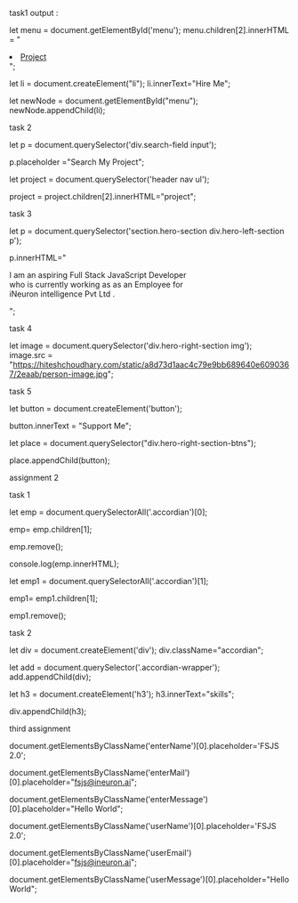 task1 output :


let menu = document.getElementById('menu');
menu.children[2].innerHTML = " <li><a href='./contact/contact.html'>Project</a></li>";

let li = document.createElement("li");
li.innerText="Hire Me";

let newNode = document.getElementById("menu");
newNode.appendChild(li);

task 2 

let p = document.querySelector('div.search-field input');

p.placeholder ="Search My Project";

let project = document.querySelector('header nav ul');

project = project.children[2].innerHTML="project";


task 3 

let p = document.querySelector('section.hero-section div.hero-left-section p');

p.innerHTML="<p>I am an aspiring <span>Full Stack JavaScript Developer</span><br/>who is currently working as <span>as an Employee</span> for <br/> <span> iNeuron intelligence Pvt Ltd . </span>  </p>";


task 4

let image = document.querySelector('div.hero-right-section img');
image.src = "https://hiteshchoudhary.com/static/a8d73d1aac4c79e9bb689640e6090367/2eaab/person-image.jpg";

task 5

let button = document.createElement('button');

button.innerText = "Support Me";

let place = document.querySelector("div.hero-right-section-btns");

place.appendChild(button);





assignment 2

task 1

let emp = document.querySelectorAll('.accordian')[0];

emp= emp.children[1];

emp.remove();

console.log(emp.innerHTML);

let emp1 = document.querySelectorAll('.accordian')[1];

emp1= emp1.children[1];

emp1.remove();



task 2




let div = document.createElement('div');
div.className="accordian";

let add = document.querySelector('.accordian-wrapper');
add.appendChild(div);

let h3 = document.createElement('h3');
h3.innerText="skills";

div.appendChild(h3);


third assignment

document.getElementsByClassName('enterName')[0].placeholder='FSJS 2.0';



document.getElementsByClassName('enterMail')[0].placeholder="fsjs@ineuron.ai";


document.getElementsByClassName('enterMessage')[0].placeholder="Hello World";

document.getElementsByClassName('userName')[0].placeholder='FSJS 2.0';



document.getElementsByClassName('userEmail')[0].placeholder="fsjs@ineuron.ai";


document.getElementsByClassName('userMessage')[0].placeholder="Hello World";






